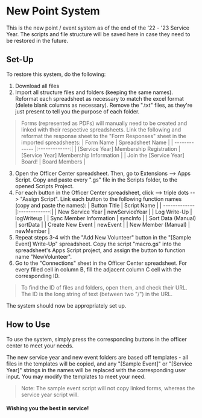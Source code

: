 # New Point System
This is the new point / event system as of the end of the '22 - '23 Service Year. The scripts and file structure will be saved here in case they need to be restored in the future.

## Set-Up
To restore this system, do the following:
1) Download all files
2) Import all structure files and folders (keeping the same names). Reformat each spreadsheet as necessary to match the excel format (delete blank columns as necessary). Remove the ".txt" files, as they're just present to tell you the purpose of each folder.
> Forms (represented as PDFs) will manually need to be created and linked with their respective spreadsheets. Link the following and reformat the response sheet to the "Form Responses" sheet in the imported spreadsheets:
| Form Name  | Spreadsheet Name |
| ------------- |:-------------:|
| [Service Year] Membership Registration | [Service Year] Membership Information |
| Join the [Service Year] Board! | Board Members |

3) Open the Officer Center spreadsheet. Then, go to Extensions --> Apps Script. Copy and paste every ".gs" file in the Scripts folder, to the opened Scripts Project.
4) For each button in the Officer Center spreadsheet, click --> triple dots --> "Assign Script". Link each button to the following function names (copy and paste the names):
| Button Title  | Script Name |
| ------------- |:-------------:|
| New Service Year | newServiceYear |
| Log Write-Up | logWriteup |
| Sync Member Information | syncInfo |
| Sort Data (Manual) | sortData |
| Create New Event | newEvent |
| New Member (Manual) | newMember |
5) Repeat steps 3-4 with the "Add New Volunteer" button in the "[Sample Event] Write-Up" spreadsheet. Copy the script "macro.gs" into the spreadsheet's Apps Script project, and assign the button to function name "NewVolunteer".
6) Go to the "Connections" sheet in the Officer Center spreadsheet. For every filled cell in column B, fill the adjacent column C cell with the corresponding ID.
> To find the ID of files and folders, open them, and check their URL. The ID is the long string of text (between two "/") in the URL.

The system should now be appropriately set up.

## How to Use
To use the system, simply press the corresponding buttons in the officer center to meet your needs.

The new service year and new event folders are based off templates - all files in the  templates will be copied, and any "[Sample Event]" or "[Service Year]" strings in the names will be replaced with the corresponding user input. You may modify the templates to meet your need.
> Note: The sample event script will not copy linked forms, whereas the service year script will.

#### Wishing you the best in service!
